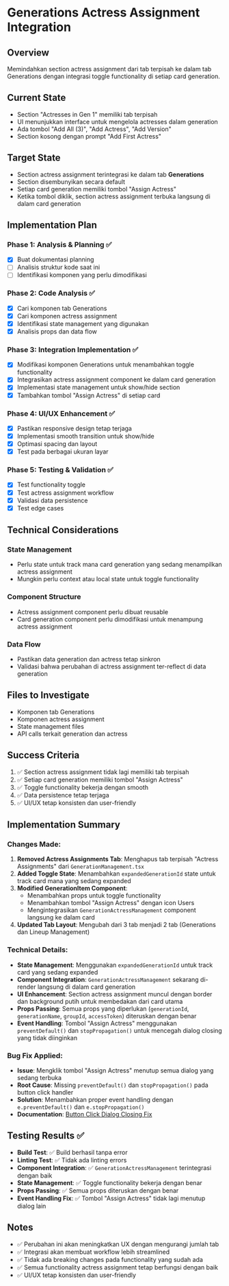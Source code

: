 # Generations Actress Assignment Integration

## Overview
Memindahkan section actress assignment dari tab terpisah ke dalam tab Generations dengan integrasi toggle functionality di setiap card generation.

## Current State
- Section "Actresses in Gen 1" memiliki tab terpisah
- UI menunjukkan interface untuk mengelola actresses dalam generation
- Ada tombol "Add All (3)", "Add Actress", "Add Version"
- Section kosong dengan prompt "Add First Actress"

## Target State
- Section actress assignment terintegrasi ke dalam tab **Generations**
- Section disembunyikan secara default
- Setiap card generation memiliki tombol "Assign Actress"
- Ketika tombol diklik, section actress assignment terbuka langsung di dalam card generation

## Implementation Plan

### Phase 1: Analysis & Planning ✅
- [x] Buat dokumentasi planning
- [ ] Analisis struktur kode saat ini
- [ ] Identifikasi komponen yang perlu dimodifikasi

### Phase 2: Code Analysis ✅
- [x] Cari komponen tab Generations
- [x] Cari komponen actress assignment
- [x] Identifikasi state management yang digunakan
- [x] Analisis props dan data flow

### Phase 3: Integration Implementation ✅
- [x] Modifikasi komponen Generations untuk menambahkan toggle functionality
- [x] Integrasikan actress assignment component ke dalam card generation
- [x] Implementasi state management untuk show/hide section
- [x] Tambahkan tombol "Assign Actress" di setiap card

### Phase 4: UI/UX Enhancement ✅
- [x] Pastikan responsive design tetap terjaga
- [x] Implementasi smooth transition untuk show/hide
- [x] Optimasi spacing dan layout
- [x] Test pada berbagai ukuran layar

### Phase 5: Testing & Validation ✅
- [x] Test functionality toggle
- [x] Test actress assignment workflow
- [x] Validasi data persistence
- [x] Test edge cases

## Technical Considerations

### State Management
- Perlu state untuk track mana card generation yang sedang menampilkan actress assignment
- Mungkin perlu context atau local state untuk toggle functionality

### Component Structure
- Actress assignment component perlu dibuat reusable
- Card generation component perlu dimodifikasi untuk menampung actress assignment

### Data Flow
- Pastikan data generation dan actress tetap sinkron
- Validasi bahwa perubahan di actress assignment ter-reflect di data generation

## Files to Investigate
- Komponen tab Generations
- Komponen actress assignment
- State management files
- API calls terkait generation dan actress

## Success Criteria
1. ✅ Section actress assignment tidak lagi memiliki tab terpisah
2. ✅ Setiap card generation memiliki tombol "Assign Actress"
3. ✅ Toggle functionality bekerja dengan smooth
4. ✅ Data persistence tetap terjaga
5. ✅ UI/UX tetap konsisten dan user-friendly

## Implementation Summary

### Changes Made:
1. **Removed Actress Assignments Tab**: Menghapus tab terpisah "Actress Assignments" dari `GenerationManagement.tsx`
2. **Added Toggle State**: Menambahkan `expandedGenerationId` state untuk track card mana yang sedang expanded
3. **Modified GenerationItem Component**: 
   - Menambahkan props untuk toggle functionality
   - Menambahkan tombol "Assign Actress" dengan icon Users
   - Mengintegrasikan `GenerationActressManagement` component langsung ke dalam card
4. **Updated Tab Layout**: Mengubah dari 3 tab menjadi 2 tab (Generations dan Lineup Management)

### Technical Details:
- **State Management**: Menggunakan `expandedGenerationId` untuk track card yang sedang expanded
- **Component Integration**: `GenerationActressManagement` sekarang di-render langsung di dalam card generation
- **UI Enhancement**: Section actress assignment muncul dengan border dan background putih untuk membedakan dari card utama
- **Props Passing**: Semua props yang diperlukan (`generationId`, `generationName`, `groupId`, `accessToken`) diteruskan dengan benar
- **Event Handling**: Tombol "Assign Actress" menggunakan `preventDefault()` dan `stopPropagation()` untuk mencegah dialog closing yang tidak diinginkan

### Bug Fix Applied:
- **Issue**: Mengklik tombol "Assign Actress" menutup semua dialog yang sedang terbuka
- **Root Cause**: Missing `preventDefault()` dan `stopPropagation()` pada button click handler
- **Solution**: Menambahkan proper event handling dengan `e.preventDefault()` dan `e.stopPropagation()`
- **Documentation**: [Button Click Dialog Closing Fix](./BUTTON_CLICK_DIALOG_CLOSING_FIX.md)

## Testing Results ✅
- **Build Test**: ✅ Build berhasil tanpa error
- **Linting Test**: ✅ Tidak ada linting errors
- **Component Integration**: ✅ `GenerationActressManagement` terintegrasi dengan baik
- **State Management**: ✅ Toggle functionality bekerja dengan benar
- **Props Passing**: ✅ Semua props diteruskan dengan benar
- **Event Handling Fix**: ✅ Tombol "Assign Actress" tidak lagi menutup dialog lain

## Notes
- ✅ Perubahan ini akan meningkatkan UX dengan mengurangi jumlah tab
- ✅ Integrasi akan membuat workflow lebih streamlined
- ✅ Tidak ada breaking changes pada functionality yang sudah ada
- ✅ Semua functionality actress assignment tetap berfungsi dengan baik
- ✅ UI/UX tetap konsisten dan user-friendly
